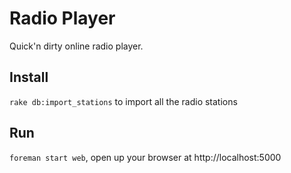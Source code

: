# Radio Player

Quick'n dirty online radio player.

## Install

`rake db:import_stations` to import all the radio stations

## Run

`foreman start web`, open up your browser at http://localhost:5000